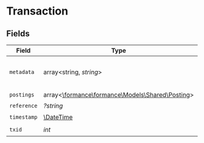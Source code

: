 # Transaction


## Fields

| Field                                                                             | Type                                                                              | Required                                                                          | Description                                                                       | Example                                                                           |
| --------------------------------------------------------------------------------- | --------------------------------------------------------------------------------- | --------------------------------------------------------------------------------- | --------------------------------------------------------------------------------- | --------------------------------------------------------------------------------- |
| `metadata`                                                                        | array<string, *string*>                                                           | :heavy_check_mark:                                                                | N/A                                                                               | {<br/>"admin": "true"<br/>}                                                       |
| `postings`                                                                        | array<[\formance\formance\Models\Shared\Posting](../../Models/Shared/Posting.md)> | :heavy_check_mark:                                                                | N/A                                                                               |                                                                                   |
| `reference`                                                                       | *?string*                                                                         | :heavy_minus_sign:                                                                | N/A                                                                               | ref:001                                                                           |
| `timestamp`                                                                       | [\DateTime](https://www.php.net/manual/en/class.datetime.php)                     | :heavy_check_mark:                                                                | N/A                                                                               |                                                                                   |
| `txid`                                                                            | *int*                                                                             | :heavy_check_mark:                                                                | N/A                                                                               |                                                                                   |